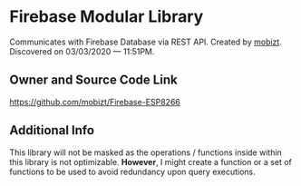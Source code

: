 # Firebase Modular Library

Communicates with Firebase Database via REST API.
Created by [mobizt](https://github.com/mobizt). Discovered on 03/03/2020 — 11:51PM.

## Owner and Source Code Link

<https://github.com/mobizt/Firebase-ESP8266>

## Additional Info

This library will not be masked as the operations / functions inside within this library is not optimizable.
**However**, I might create a function or a set of functions to be used to avoid redundancy upon query executions.
